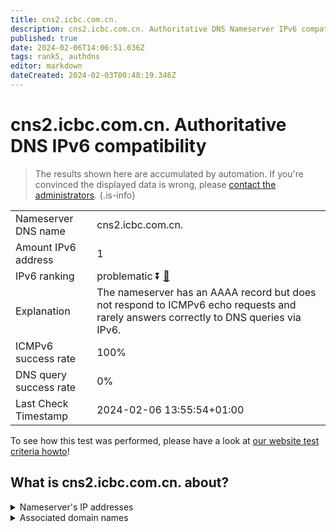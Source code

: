 ```yaml
---
title: cns2.icbc.com.cn.
description: cns2.icbc.com.cn. Authoritative DNS Nameserver IPv6 compatibility
published: true
date: 2024-02-06T14:06:51.636Z
tags: rank5, authdns
editor: markdown
dateCreated: 2024-02-03T00:48:19.346Z
---
```


# cns2.icbc.com.cn. Authoritative DNS IPv6 compatibility

> The results shown here are accumulated by automation. If you're convinced the displayed data is wrong, please [contact the administrators](/howto/chat). 
{.is-info}




|   |   |
| - | - |
| Nameserver DNS name | cns2.icbc.com.cn.
| Amount IPv6 address | 1
| IPv6 ranking | problematic :arrow_double_down: [🔗](/howto/ranking) |
| Explanation | The nameserver has an AAAA record but does not respond to ICMPv6 echo requests and rarely answers correctly to DNS queries via IPv6. |
| ICMPv6 success rate | 100%|
| DNS query success rate | 0% |
| Last Check Timestamp | 2024-02-06 13:55:54+01:00 |

To see how this test was performed, please have a look at [our website test criteria howto](/howto/testcriteria/authdns)!


## What is cns2.icbc.com.cn. about?




<details>
<summary>Nameserver's IP addresses</summary>

2408:8606:1c00::fff0

</details>



<details>
<summary>Associated domain names</summary>

www.icbc-ltd.com

</details>
